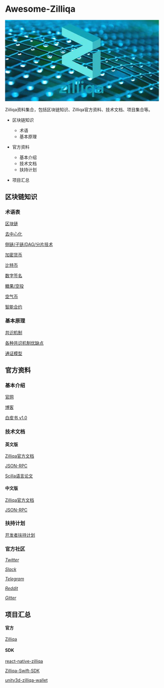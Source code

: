 # Awesome-Zilliqa

![Zilliqa](./Documents/img/zilliqa-img.jpeg)



Ziiliqa资料集合，包括区块链知识、Zilliqa官方资料、技术文档、项目集合等。

* 区块链知识

  * 术语
  * 基本原理

* 官方资料

  * 基本介绍
  * 技术文档
  * 扶持计划

* 项目汇总

  

## 区块链知识

### 术语表

[区块链](http://www.ruanyifeng.com/blog/2017/12/blockchain-tutorial.html)

[去中心化](http://m.sohu.com/a/224866452_100104403?from=groupmessage&isappinstalled=0)

[侧链/子链/DAG/分片技术](https://blog.csdn.net/tiandiwuya/article/details/80289380)

[加密货币](http://www.ruanyifeng.com/blog/2018/01/cryptocurrency-tutorial.html)

[比特币](http://www.ruanyifeng.com/blog/2018/01/bitcoin-tutorial.html)

[数字签名](http://www.ruanyifeng.com/blog/2011/08/what_is_a_digital_signature.html)

[糖果/空投](https://www.zhihu.com/question/263927879?from=groupmessage&isappinstalled=0)

[空气币](https://zhuanlan.zhihu.com/p/34389359?from=groupmessage&isappinstalled=0)

[智能合约](https://github.com/EthFans/wiki/wiki/%E6%99%BA%E8%83%BD%E5%90%88%E7%BA%A6)



### 基本原理

[共识机制](https://zhuanlan.zhihu.com/p/32404771)

[各种共识机制优缺点](https://blog.csdn.net/omnispace/article/details/80374731)

[通证模型](https://www.sohu.com/a/221492990_466937)



## 官方资料

### 基本介绍

[官网](https://zilliqa.com/)

[博客](https://blog.zilliqa.com/@xinshu)

[白皮书 v1.0](https://docs.zilliqa.com/whitepaper.pdf)



### 技术文档

#### 英文版

[Zilliqa官方文档](http://scilla.readthedocs.io/en/latest/)

[JSON-RPC](https://apidocs.zilliqa.com/#introduction)

[Scilla语言论文](https://arxiv.org/pdf/1801.00687.pdf)

#### 中文版

[Zilliqa官方文档](https://github.com/FireStack2018/Awesome-Zilliqa/tree/master/Documents/Zilliqa_cn)

[JSON-RPC](https://github.com/FireStack2018/Awesome-Zilliqa/tree/master/Documents/JSON-RPC_cn)



### 扶持计划

[开发者扶持计划](https://blog.zilliqa.com/zilliqa%E7%94%9F%E6%80%81%E6%9E%84%E5%BB%BA%E8%B5%84%E5%8A%A9%E8%AE%A1%E5%88%92-c2ae1745e916)



### 官方社区

[*Twitter*](https://twitter.com/zilliqa)

[*Slack*](https://invite.zilliqa.com/)

[*Telegram*](https://t.me/zilliqachat)

[*Reddit*](https://www.reddit.com/r/zilliqa/)

[*Gitter*](https://gitter.im/Zilliqa/ecogrant)



## 项目汇总

#### 官方

[Zilliqa](https://github.com/Zilliqa)



#### SDK

[react-native-zilliqa](https://github.com/FireStack-Lab/react-native-zilliqa)

[Zilliqa-Swift-SDK](https://github.com/OpenZesame/Zilliqa-Swift-SDK)

[unity3d-zilliqa-wallet](https://github.com/jonas0110/unity3d-zilliqa-wallet)

